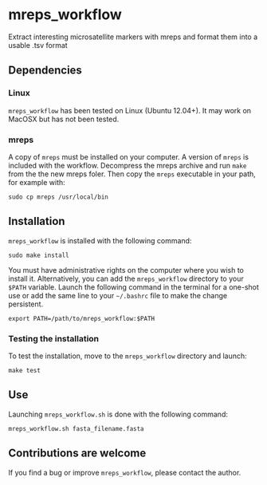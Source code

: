 # mreps_workflow

Extract interesting microsatellite markers with mreps and format them into a
usable .tsv format

## Dependencies

### Linux

`mreps_workflow` has been tested on Linux (Ubuntu 12.04+). It may work on
MacOSX but has not been tested.

### mreps

A copy of `mreps` must be installed on your computer.  A version of `mreps` is
included with the workflow. Decompress the mreps archive and run `make` from
the the new mreps foler. Then copy the `mreps` executable in your path, for
example with:

```
sudo cp mreps /usr/local/bin
```

## Installation

`mreps_workflow` is installed with the following command:

```
sudo make install
```

You must have administrative rights on the computer where you wish to install
it. Alternatively, you can add the `mreps_workflow` directory to your `$PATH`
variable. Launch the following command in the terminal for a one-shot use or
add the same line to your `~/.bashrc` file to make the change persistent.

```
export PATH=/path/to/mreps_workflow:$PATH
```

### Testing the installation

To test the installation, move to the `mreps_workflow` directory and launch:

```
make test
```

## Use

Launching `mreps_workflow.sh` is done with the following command:

```
mreps_workflow.sh fasta_filename.fasta
```

## Contributions are welcome

If you find a bug or improve `mreps_workflow`, please contact the author.

